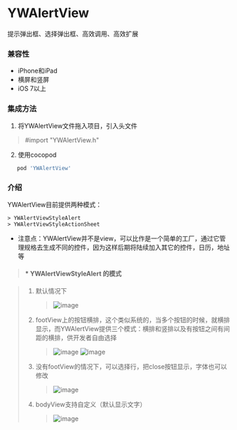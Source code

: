 # YWAlertView
提示弹出框、选择弹出框、高效调用、高效扩展


### 兼容性
   * iPhone和iPad
   * 横屏和竖屏
   * iOS 7以上
  
### 集成方法
   1. 将YWAlertView文件拖入项目，引入头文件 
   > #import "YWAlertView.h"
   2. 使用cocopod
   ```ruby
      pod 'YWAlertView'
   ```
 
 ### 介绍
 
  YWAlertView目前提供两种模式：
  
    > YWAlertViewStyleAlert
    > YWAlertViewStyleActionSheet
    
    
  * 注意点：YWAlertView并不是view，可以比作是一个简单的工厂，通过它管理规格去生成不同的控件，因为这样后期将陆续加入其它的控件，日历，地址等
  
  
  > #### * YWAlertViewStyleAlert 的模式
  
  >   1. 默认情况下 
  >       >   ![image](https://github.com/flyOfYW/YWAlertView/blob/master/image/1.png)
  >   2. footView上的按钮横排，这个类似系统的，当多个按钮的时候，就横排显示，而YWAlertView提供三个模式：横排和竖排以及有按钮之间有间距的横排，供开发者自由选择
  >       >   ![image](https://github.com/flyOfYW/YWAlertView/blob/master/image/2.png) ![image](https://github.com/flyOfYW/YWAlertView/blob/master/image/6.png)
  >   3.  没有footView的情况下，可以选择行，把close按钮显示，字体也可以修改
  >       >   ![image](https://github.com/flyOfYW/YWAlertView/blob/master/image/3.png)
  >   4.  bodyView支持自定义（默认显示文字）
  >       >   ![image](https://github.com/flyOfYW/YWAlertView/blob/master/image/4.png)

